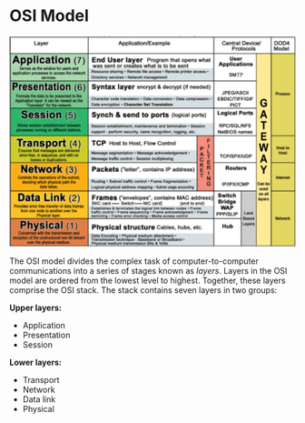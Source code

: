 # OSI Model

![](../../.gitbook/assets/osi.PNG)

The OSI model divides the complex task of computer-to-computer communications into a series of stages known as _layers_. Layers in the OSI model are ordered from ​the lowest level to highest. Together, these layers comprise the OSI stack. The stack contains seven layers in two groups:

**Upper layers:**

* Application
* Presentation
* Session

**Lower layers:**

* Transport
* Network
* Data link
* Physical

